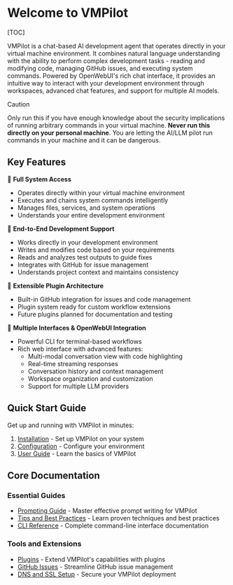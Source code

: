 # Welcome to VMPilot

[TOC]

VMPilot is a chat-based AI development agent that operates directly in your virtual machine environment. It combines natural language understanding with the ability to perform complex development tasks - reading and modifying code, managing GitHub issues, and executing system commands. Powered by OpenWebUI's rich chat interface, it provides an intuitive way to interact with your development environment through workspaces, advanced chat features, and support for multiple AI models.

> [!CAUTION]
> Only run this if you have enough knowledge about the security implications of running arbitrary commands in your virtual machine.
> **Never run this directly on your personal machine**. You are letting the AI/LLM pilot run commands in your machine and it can be dangerous.

## Key Features

🔹 **Full System Access**
- Operates directly within your virtual machine environment
- Executes and chains system commands intelligently
- Manages files, services, and system operations
- Understands your entire development environment

🔹 **End-to-End Development Support**
- Works directly in your development environment
- Writes and modifies code based on your requirements
- Reads and analyzes test outputs to guide fixes
- Integrates with GitHub for issue management
- Understands project context and maintains consistency

🔹 **Extensible Plugin Architecture**
- Built-in GitHub integration for issues and code management
- Plugin system ready for custom workflow extensions
- Future plugins planned for documentation and testing

🔹 **Multiple Interfaces & OpenWebUI Integration**
- Powerful CLI for terminal-based workflows
- Rich web interface with advanced features:
  - Multi-modal conversation view with code highlighting
  - Real-time streaming responses
  - Conversation history and context management
  - Workspace organization and customization
  - Support for multiple LLM providers

## Quick Start Guide

Get up and running with VMPilot in minutes:

1. [Installation](installation.md) - Set up VMPilot on your system
2. [Configuration](configuration.md) - Configure your environment
3. [User Guide](user-guide.md) - Learn the basics of VMPilot

## Core Documentation

### Essential Guides
- [Prompting Guide](prompting.md) - Master effective prompt writing for VMPilot
- [Tips and Best Practices](tips.md) - Learn proven techniques and best practices
- [CLI Reference](cli.md) - Complete command-line interface documentation

### Tools and Extensions
- [Plugins](plugins.md) - Extend VMPilot's capabilities with plugins
- [GitHub Issues](github_issues.md) - Streamline GitHub issue management
- [DNS and SSL Setup](dns_ssl_setup.md) - Secure your VMPilot deployment
